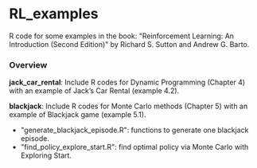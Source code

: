 # RL_examples
R code for some examples in the book: "Reinforcement Learning: An Introduction (Second Edition)" by Richard S. Sutton and Andrew G. Barto.

### Overview

**jack_car_rental**: Include R codes for Dynamic Programming (Chapter 4) with an example of Jack’s Car Rental (example 4.2).

**blackjack**: Include R codes for Monte Carlo methods (Chapter 5) with an example of Blackjack game (example 5.1).
- "generate_blackjack_episode.R": functions to generate one blackjack episode.
- "find_policy_explore_start.R": find optimal policy via Monte Carlo with Exploring Start.
